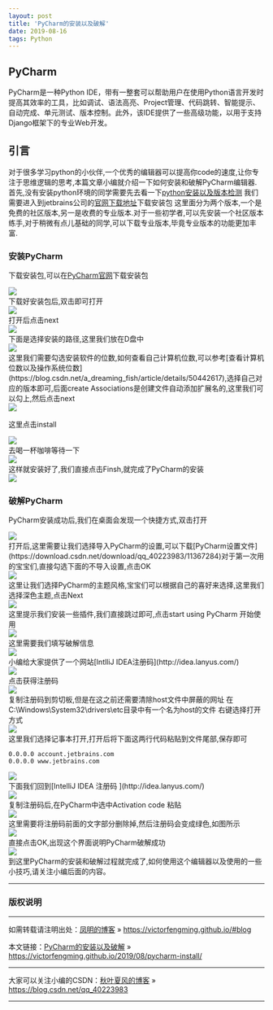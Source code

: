 ```yaml
---
layout: post
title: 'PyCharm的安装以及破解'
date: 2019-08-16 
tags: Python  
---
```




## PyCharm
PyCharm是一种Python IDE，带有一整套可以帮助用户在使用Python语言开发时提高其效率的工具，比如调试、语法高亮、Project管理、代码跳转、智能提示、自动完成、单元测试、版本控制。此外，该IDE提供了一些高级功能，以用于支持Django框架下的专业Web开发。
## 引言
对于很多学习python的小伙伴,一个优秀的编辑器可以提高你code的速度,让你专注于思维逻辑的思考,本篇文章小编就介绍一下如何安装和破解PyCharm编辑器.
首先,没有安装python环境的同学需要先去看一下[python安装以及版本检测](https://blog.csdn.net/qq_40223983/article/details/95655470)
我们需要进入到jetbrains公司的[官网下载地址](http://www.jetbrains.com/pycharm/download/)下载安装包
这里面分为两个版本,一个是免费的社区版本,另一是收费的专业版本.对于一些初学者,可以先安装一个社区版本练手,对于稍微有点儿基础的同学,可以下载专业版本,毕竟专业版本的功能更加丰富.
### 安装PyCharm  
下载安装包,可以在[PyCharm官网](http://www.jetbrains.com/pycharm/?fromMenu)下载安装包  

<div><img src="/images/posts/pycharm/install1.png" align="left"></br>
下载好安装包后,双击即可打开    
</div><div><img src="/images/posts/pycharm/install2.png" align="left"></br>
打开后点击next  
</div><div><img src="/images/posts/pycharm/install3.png" align="left"></br>
下面是选择安装的路径,这里我们放在D盘中  
</div><div><img src="/images/posts/pycharm/install4.png" align="left"></br>
这里我们需要勾选安装软件的位数,如何查看自己计算机位数,可以参考[查看计算机位数以及操作系统位数](https://blog.csdn.net/a_dreaming_fish/article/details/50442617),选择自己对应的版本即可,后面create Associations是创建文件自动添加扩展名的,这里我们可以勾上,然后点击next  
</div><div><img src="/images/posts/pycharm/install5.png" align="left"></br>

这里点击install  
</div><div><img src="/images/posts/pycharm/install6.png" align="left"></br>
去喝一杯咖啡等待一下  
</div><div><img src="/images/posts/pycharm/install7.png" align="left"></br>
这样就安装好了,我们直接点击Finsh,就完成了PyCharm的安装  
</div><div><img src="/images/posts/pycharm/install8.png" align="left"></br>

### 破解PyCharm  
PyCharm安装成功后,我们在桌面会发现一个快捷方式,双击打开  
</div><div><img src="/images/posts/pycharm/install9.png" align="left"></br>
打开后,这里需要让我们选择导入PyCharm的设置,可以下载[PyCharm设置文件](https://download.csdn.net/download/qq_40223983/11367284)对于第一次用的宝宝们,直接勾选下面的不导入设置,点击OK  
</div><div><img src="/images/posts/pycharm/install10.png" align="left"></br>
这里让我们选择PyCharm的主题风格,宝宝们可以根据自己的喜好来选择,这里我们选择深色主题,点击Next  
</div><div><img src="/images/posts/pycharm/install11.png" align="left"></br>
这里提示我们安装一些插件,我们直接跳过即可,点击start using PyCharm 开始使用  
</div><div><img src="/images/posts/pycharm/install12.png" align="left"></br>
这里需要我们填写破解信息  
</div><div><img src="/images/posts/pycharm/install13.png" align="left"></br>
小编给大家提供了一个网站[IntlliJ IDEA注册码](http://idea.lanyus.com/)  

</div><div><img src="/images/posts/pycharm/install14.png" align="left"></br>
点击获得注册码  
</div><div><img src="/images/posts/pycharm/install15.png" align="left"></br>
复制注册码到剪切板,但是在这之前还需要清除host文件中屏蔽的网址  
在C:\Windows\System32\drivers\etc目录中有一个名为host的文件  
右键选择打开方式  
</div><div><img src="/images/posts/pycharm/install16.png" align="left"></br>
这里我们选择记事本打开,打开后将下面这两行代码粘贴到文件尾部,保存即可  

```
0.0.0.0 account.jetbrains.com
0.0.0.0 www.jetbrains.com
```
</div><div><img src="/images/posts/pycharm/install17.png" align="left"></br>
下面我们回到[IntelliJ IDEA 注册码  
](http://idea.lanyus.com/)  
</div><div><img src="/images/posts/pycharm/install18.png" align="left"></br>
复制注册码后,在PyCharm中选中Activation code 粘贴  
</div><div><img src="/images/posts/pycharm/install19.png" align="left"></br>
这里需要将注册码前面的文字部分删除掉,然后注册码会变成绿色,如图所示  
</div><div><img src="/images/posts/pycharm/install20.png" align="left"></br>
直接点击OK,出现这个界面说明PyCharm破解成功  
</div><div><img src="/images/posts/pycharm/install21.png" align="left"></br>
到这里PyCharm的安装和破解过程就完成了,如何使用这个编辑器以及使用的一些小技巧,请关注小编后面的内容。
</div>





***
### 版权说明

***
如需转载请注明出处：[凤明的博客](https://victorfengming.github.io/#blog) » https://victorfengming.github.io/#blog

本文链接：[PyCharm的安装以及破解](https://victorfengming.github.io/2019/08/pycharm-install/) » https://victorfengming.github.io/2019/08/pycharm-install/

***
大家可以关注小编的CSDN：[秋叶夏风的博客](https://blog.csdn.net/qq_40223983) » https://blog.csdn.net/qq_40223983

***